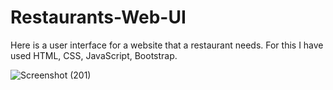 # Restaurants-Web-UI
Here is a user interface for a website that a restaurant needs. For this I have used HTML, CSS, JavaScript, Bootstrap.

![Screenshot (201)](https://user-images.githubusercontent.com/83270783/168459868-2c429dec-0d30-4b33-94a1-a7857ade07ec.png)

